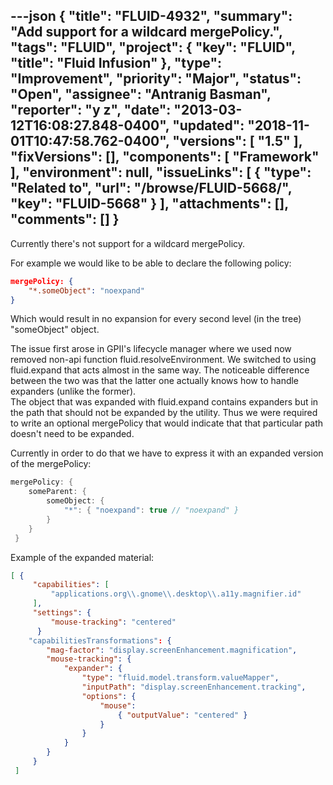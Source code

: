 ---json
{
  "title": "FLUID-4932",
  "summary": "Add support for a wildcard mergePolicy.",
  "tags": "FLUID",
  "project": {
    "key": "FLUID",
    "title": "Fluid Infusion"
  },
  "type": "Improvement",
  "priority": "Major",
  "status": "Open",
  "assignee": "Antranig Basman",
  "reporter": "y z",
  "date": "2013-03-12T16:08:27.848-0400",
  "updated": "2018-11-01T10:47:58.762-0400",
  "versions": [
    "1.5"
  ],
  "fixVersions": [],
  "components": [
    "Framework"
  ],
  "environment": null,
  "issueLinks": [
    {
      "type": "Related to",
      "url": "/browse/FLUID-5668/",
      "key": "FLUID-5668"
    }
  ],
  "attachments": [],
  "comments": []
}
---
Currently there's not support for a wildcard mergePolicy.

For example we would like to be able to declare the following policy:

```json
mergePolicy: {
    "*.someObject": "noexpand"
}
```

Which would result in no expansion for every second level (in the tree) "someObject" object.

The issue first arose in GPII's lifecycle manager where we used now removed non-api function fluid.resolveEnvironment. We switched to using fluid.expand that acts almost in the same way. The noticeable difference between the two was that the latter one actually knows how to handle expanders (unlike the former).\
The object that was expanded with fluid.expand contains expanders but in the path that should not be expanded by the utility. Thus we were required to write an optional mergePolicy that would indicate that that particular path doesn't need to be expanded.

Currently in order to do that we have to express it with an expanded version of the mergePolicy:

```java
mergePolicy: {
    someParent: {
        someObject: {
            "*": { "noexpand": true // "noexpand" }
        }
    }
 }
```

Example of the expanded material:

```json
[ {
     "capabilities": [
         "applications.org\\.gnome\\.desktop\\.a11y.magnifier.id"
     ],
     "settings": { 
         "mouse-tracking": "centered"
      }
    "capabilitiesTransformations": {
        "mag-factor": "display.screenEnhancement.magnification",
        "mouse-tracking": {
            "expander": {
                "type": "fluid.model.transform.valueMapper",
                "inputPath": "display.screenEnhancement.tracking",
                "options": {
                    "mouse":
                        { "outputValue": "centered" }
                    }
                }
            }
        }
     }
 ]
```

        